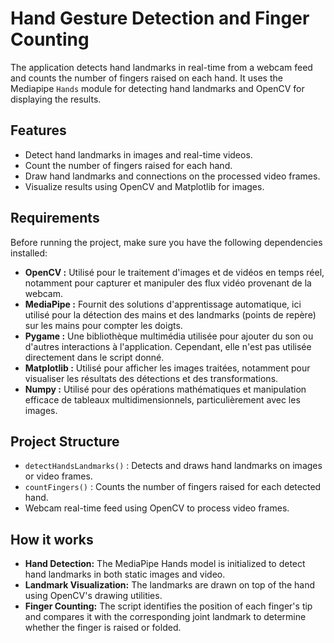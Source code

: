 # Hand Gesture Detection and Finger Counting

The application detects hand landmarks in real-time from a webcam feed and counts the number of fingers raised on each hand. It uses the Mediapipe `Hands` module for detecting hand landmarks and OpenCV for displaying the results.

## Features

- Detect hand landmarks in images and real-time videos.
- Count the number of fingers raised for each hand.
- Draw hand landmarks and connections on the processed video frames.
- Visualize results using OpenCV and Matplotlib for images.

## Requirements

Before running the project, make sure you have the following dependencies installed:

- **OpenCV :** Utilisé pour le traitement d'images et de vidéos en temps réel, notamment pour capturer et manipuler des flux vidéo provenant de la webcam.
- **MediaPipe :** Fournit des solutions d'apprentissage automatique, ici utilisé pour la détection des mains et des landmarks (points de repère) sur les mains pour compter les doigts.
- **Pygame :** Une bibliothèque multimédia utilisée pour ajouter du son ou d'autres interactions à l'application. Cependant, elle n'est pas utilisée directement dans le script donné.
- **Matplotlib :** Utilisé pour afficher les images traitées, notamment pour visualiser les résultats des détections et des transformations.
- **Numpy :** Utilisé pour des opérations mathématiques et manipulation efficace de tableaux multidimensionnels, particulièrement avec les images.

## Project Structure

- `detectHandsLandmarks()` : Detects and draws hand landmarks on images or video frames.
- `countFingers()` : Counts the number of fingers raised for each detected hand.
- Webcam real-time feed using OpenCV to process video frames.

## How it works

- **Hand Detection:** The MediaPipe Hands model is initialized to detect hand landmarks in both static images and video.
- **Landmark Visualization:** The landmarks are drawn on top of the hand using OpenCV's drawing utilities.
- **Finger Counting:** The script identifies the position of each finger's tip and compares it with the corresponding joint landmark to determine whether the finger is raised or folded.
